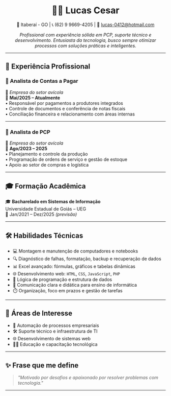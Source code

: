 <h1 align="center">👨‍💻 Lucas Cesar</h1>

<p align="center">
📍 Itaberaí - GO | 📞 (62) 9 9669-4205 | 📧 <a href="mailto:lucas-0412@hotmail.com">lucas-0412@hotmail.com</a>
</p>

<p align="center"><em>Profissional com experiência sólida em PCP, suporte técnico e desenvolvimento. Entusiasta da tecnologia, busco sempre otimizar processos com soluções práticas e inteligentes.</em></p>

---

## 💼 Experiência Profissional

### 🔹 Analista de Contas a Pagar  
📍 *Empresa do setor avícola*  
📅 <strong>Mai/2025 – Atualmente</strong>  
• Responsável por pagamentos a produtores integrados  
• Controle de documentos e conferência de notas fiscais  
• Conciliação financeira e relacionamento com áreas internas  

---

### 🔹 Analista de PCP  
📍 *Empresa do setor avícola*  
📅 <strong>Ago/2023 – 2025</strong>  
• Planejamento e controle da produção  
• Programação de ordens de serviço e gestão de estoque  
• Apoio ao setor de compras e logística

---

## 🎓 Formação Acadêmica

🎓 **Bacharelado em Sistemas de Informação**  
Universidade Estadual de Goiás – UEG  
📆 Jan/2021 – Dez/2025 _(previsão)_

---

## 🛠️ Habilidades Técnicas

- 💻 Montagem e manutenção de computadores e notebooks  
- 🔍 Diagnóstico de falhas, formatação, backup e recuperação de dados  
- 📊 Excel avançado: fórmulas, gráficos e tabelas dinâmicas  
- 🌐 Desenvolvimento web: `HTML`, `CSS`, `JavaScript`, `PHP`  
- 🧠 Lógica de programação e estrutura de dados  
- 💬 Comunicação clara e didática para ensino de informática  
- ⏱️ Organização, foco em prazos e gestão de tarefas

---

## 🚀 Áreas de Interesse

- 🤖 Automação de processos empresariais  
- 🛠️ Suporte técnico e infraestrutura de TI  
- 🌐 Desenvolvimento de sistemas web  
- 🧑‍🏫 Educação e capacitação tecnológica

---

## ✨ Frase que me define

> _"Motivado por desafios e apaixonado por resolver problemas com tecnologia."_

---

